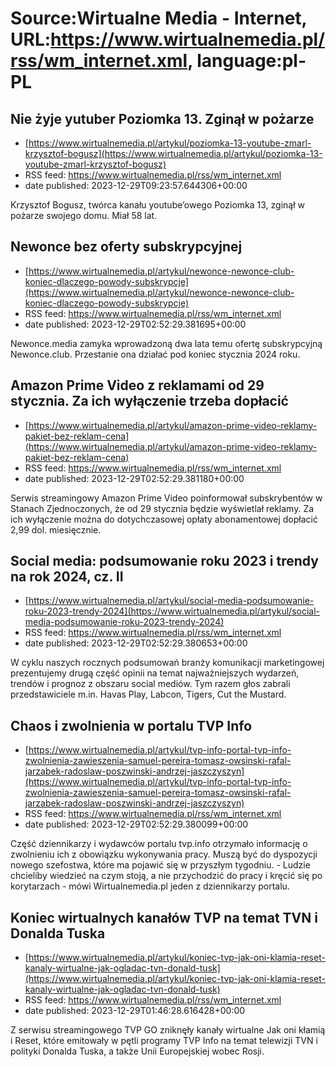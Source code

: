 # Source:Wirtualne Media - Internet, URL:https://www.wirtualnemedia.pl/rss/wm_internet.xml, language:pl-PL

## Nie żyje yutuber Poziomka 13. Zginął w pożarze
 - [https://www.wirtualnemedia.pl/artykul/poziomka-13-youtube-zmarl-krzysztof-bogusz](https://www.wirtualnemedia.pl/artykul/poziomka-13-youtube-zmarl-krzysztof-bogusz)
 - RSS feed: https://www.wirtualnemedia.pl/rss/wm_internet.xml
 - date published: 2023-12-29T09:23:57.644306+00:00

Krzysztof Bogusz, twórca kanału youtube’owego Poziomka 13, zginął w pożarze swojego domu. Miał 58 lat.

## Newonce bez oferty subskrypcyjnej
 - [https://www.wirtualnemedia.pl/artykul/newonce-newonce-club-koniec-dlaczego-powody-subskrypcje](https://www.wirtualnemedia.pl/artykul/newonce-newonce-club-koniec-dlaczego-powody-subskrypcje)
 - RSS feed: https://www.wirtualnemedia.pl/rss/wm_internet.xml
 - date published: 2023-12-29T02:52:29.381695+00:00

Newonce.media zamyka wprowadzoną dwa lata temu ofertę subskrypcyjną Newonce.club. Przestanie ona działać pod koniec stycznia 2024 roku.

## Amazon Prime Video z reklamami od 29 stycznia. Za ich wyłączenie trzeba dopłacić
 - [https://www.wirtualnemedia.pl/artykul/amazon-prime-video-reklamy-pakiet-bez-reklam-cena](https://www.wirtualnemedia.pl/artykul/amazon-prime-video-reklamy-pakiet-bez-reklam-cena)
 - RSS feed: https://www.wirtualnemedia.pl/rss/wm_internet.xml
 - date published: 2023-12-29T02:52:29.381180+00:00

Serwis streamingowy Amazon Prime Video poinformował subskrybentów w Stanach Zjednoczonych, że od 29 stycznia będzie wyświetlał reklamy. Za ich wyłączenie można do dotychczasowej opłaty abonamentowej dopłacić 2,99 dol. miesięcznie.

## Social media: podsumowanie roku 2023 i trendy na rok 2024, cz. II
 - [https://www.wirtualnemedia.pl/artykul/social-media-podsumowanie-roku-2023-trendy-2024](https://www.wirtualnemedia.pl/artykul/social-media-podsumowanie-roku-2023-trendy-2024)
 - RSS feed: https://www.wirtualnemedia.pl/rss/wm_internet.xml
 - date published: 2023-12-29T02:52:29.380653+00:00

W cyklu naszych rocznych podsumowań branży komunikacji marketingowej prezentujemy drugą część opinii na temat najważniejszych wydarzeń, trendów i prognoz z obszaru social mediów. Tym razem głos zabrali przedstawiciele m.in. Havas Play, Labcon, Tigers, Cut the Mustard.

## Chaos i zwolnienia w portalu TVP Info
 - [https://www.wirtualnemedia.pl/artykul/tvp-info-portal-tvp-info-zwolnienia-zawieszenia-samuel-pereira-tomasz-owsinski-rafal-jarzabek-radoslaw-poszwinski-andrzej-jaszczyszyn](https://www.wirtualnemedia.pl/artykul/tvp-info-portal-tvp-info-zwolnienia-zawieszenia-samuel-pereira-tomasz-owsinski-rafal-jarzabek-radoslaw-poszwinski-andrzej-jaszczyszyn)
 - RSS feed: https://www.wirtualnemedia.pl/rss/wm_internet.xml
 - date published: 2023-12-29T02:52:29.380099+00:00

Część dziennikarzy i wydawców portalu tvp.info otrzymało informację o zwolnieniu ich z obowiązku wykonywania pracy. Muszą być do dyspozycji nowego szefostwa, które ma pojawić się w przyszłym tygodniu. - Ludzie chcieliby wiedzieć na czym stoją, a nie przychodzić do pracy i kręcić się po korytarzach - mówi Wirtualnemedia.pl jeden z dziennikarzy portalu.

## Koniec wirtualnych kanałów TVP na temat TVN i Donalda Tuska
 - [https://www.wirtualnemedia.pl/artykul/koniec-tvp-jak-oni-klamia-reset-kanaly-wirtualne-jak-ogladac-tvn-donald-tusk](https://www.wirtualnemedia.pl/artykul/koniec-tvp-jak-oni-klamia-reset-kanaly-wirtualne-jak-ogladac-tvn-donald-tusk)
 - RSS feed: https://www.wirtualnemedia.pl/rss/wm_internet.xml
 - date published: 2023-12-29T01:46:28.616428+00:00

Z serwisu streamingowego TVP GO zniknęły kanały wirtualne Jak oni kłamią i Reset, które emitowały w pętli programy TVP Info na temat telewizji TVN i polityki Donalda Tuska, a także Unii Europejskiej wobec Rosji.

